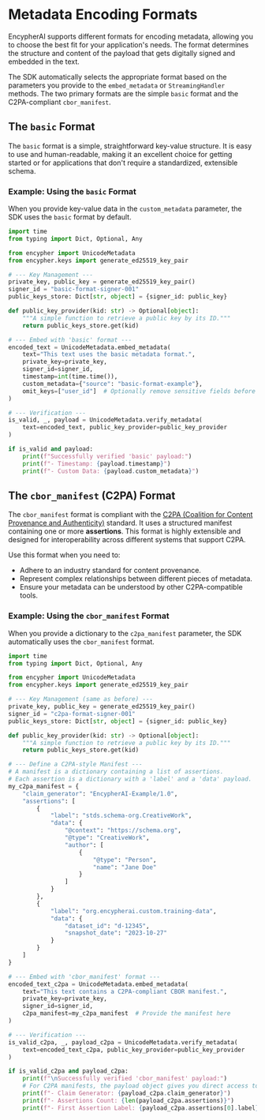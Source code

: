 # Metadata Encoding Formats

EncypherAI supports different formats for encoding metadata, allowing you to choose the best fit for your application's needs. The format determines the structure and content of the payload that gets digitally signed and embedded in the text.

The SDK automatically selects the appropriate format based on the parameters you provide to the `embed_metadata` or `StreamingHandler` methods. The two primary formats are the simple `basic` format and the C2PA-compliant `cbor_manifest`.

## The `basic` Format

The `basic` format is a simple, straightforward key-value structure. It is easy to use and human-readable, making it an excellent choice for getting started or for applications that don't require a standardized, extensible schema.

### Example: Using the `basic` Format

When you provide key-value data in the `custom_metadata` parameter, the SDK uses the `basic` format by default.

```python
import time
from typing import Dict, Optional, Any

from encypher import UnicodeMetadata
from encypher.keys import generate_ed25519_key_pair

# --- Key Management ---
private_key, public_key = generate_ed25519_key_pair()
signer_id = "basic-format-signer-001"
public_keys_store: Dict[str, object] = {signer_id: public_key}

def public_key_provider(kid: str) -> Optional[object]:
    """A simple function to retrieve a public key by its ID."""
    return public_keys_store.get(kid)

# --- Embed with 'basic' format ---
encoded_text = UnicodeMetadata.embed_metadata(
    text="This text uses the basic metadata format.",
    private_key=private_key,
    signer_id=signer_id,
    timestamp=int(time.time()),
    custom_metadata={"source": "basic-format-example"},
    omit_keys=["user_id"]  # Optionally remove sensitive fields before signing
)

# --- Verification ---
is_valid, _, payload = UnicodeMetadata.verify_metadata(
    text=encoded_text, public_key_provider=public_key_provider
)

if is_valid and payload:
    print(f"Successfully verified 'basic' payload:")
    print(f"- Timestamp: {payload.timestamp}")
    print(f"- Custom Data: {payload.custom_metadata}")
```

## The `cbor_manifest` (C2PA) Format

The `cbor_manifest` format is compliant with the [C2PA (Coalition for Content Provenance and Authenticity)](https://c2pa.org/) standard. It uses a structured manifest containing one or more **assertions**. This format is highly extensible and designed for interoperability across different systems that support C2PA.

Use this format when you need to:
- Adhere to an industry standard for content provenance.
- Represent complex relationships between different pieces of metadata.
- Ensure your metadata can be understood by other C2PA-compatible tools.

### Example: Using the `cbor_manifest` Format

When you provide a dictionary to the `c2pa_manifest` parameter, the SDK automatically uses the `cbor_manifest` format.

```python
import time
from typing import Dict, Optional, Any

from encypher import UnicodeMetadata
from encypher.keys import generate_ed25519_key_pair

# --- Key Management (same as before) ---
private_key, public_key = generate_ed25519_key_pair()
signer_id = "c2pa-format-signer-001"
public_keys_store: Dict[str, object] = {signer_id: public_key}

def public_key_provider(kid: str) -> Optional[object]:
    """A simple function to retrieve a public key by its ID."""
    return public_keys_store.get(kid)

# --- Define a C2PA-style Manifest ---
# A manifest is a dictionary containing a list of assertions.
# Each assertion is a dictionary with a 'label' and a 'data' payload.
my_c2pa_manifest = {
    "claim_generator": "EncypherAI-Example/1.0",
    "assertions": [
        {
            "label": "stds.schema-org.CreativeWork",
            "data": {
                "@context": "https://schema.org",
                "@type": "CreativeWork",
                "author": [
                    {
                        "@type": "Person",
                        "name": "Jane Doe"
                    }
                ]
            }
        },
        {
            "label": "org.encypherai.custom.training-data",
            "data": {
                "dataset_id": "d-12345",
                "snapshot_date": "2023-10-27"
            }
        }
    ]
}

# --- Embed with 'cbor_manifest' format ---
encoded_text_c2pa = UnicodeMetadata.embed_metadata(
    text="This text contains a C2PA-compliant CBOR manifest.",
    private_key=private_key,
    signer_id=signer_id,
    c2pa_manifest=my_c2pa_manifest  # Provide the manifest here
)

# --- Verification ---
is_valid_c2pa, _, payload_c2pa = UnicodeMetadata.verify_metadata(
    text=encoded_text_c2pa, public_key_provider=public_key_provider
)

if is_valid_c2pa and payload_c2pa:
    print(f"\nSuccessfully verified 'cbor_manifest' payload:")
    # For C2PA manifests, the payload object gives you direct access to the manifest data
    print(f"- Claim Generator: {payload_c2pa.claim_generator}")
    print(f"- Assertions Count: {len(payload_c2pa.assertions)}")
    print(f"- First Assertion Label: {payload_c2pa.assertions[0].label}")
```

